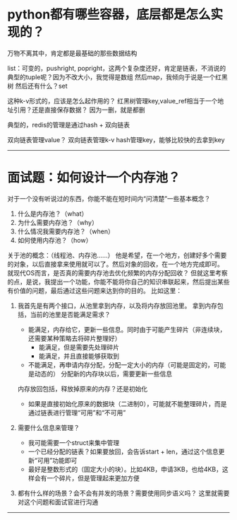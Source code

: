 # python都有哪些容器，底层都是怎么实现的？

万物不离其中，肯定都是最基础的那些数据结构

list：可变的，pushright, popright，这两个复杂度还好，肯定是链表，不消说的
典型的tuple呢？因为不改大小，我觉得是数组
然后map，我倾向于说是一个红黑树
然后还有什么？set

这种k-v形式的，应该是怎么起作用的？
红黑树管理key,value_ref相当于一个地址引用？还是直接保存数据？
因为一删，就是都删

典型的，redis的管理是通过hash + 双向链表

双向链表管理value？
双向链表管理k-v
hash管理key，能够比较快的去拿到key

---

# 面试题：如何设计一个内存池？

对于一个没有听说过的东西，你能不能在短时间内“问清楚”一些基本概念？
1. 什么是内存池？（what）
2. 为什么需要内存池？（why）
3. 什么情况我需要内存池？（when）
4. 如何使用内存池？（how）

关于池的概念：（线程池、内存池......）
他是希望，在一个地方，创建好多个需要的对象，以后直接拿来使用就可以了。然后对象的回收，在一个地方完成即可。
就现代OS而言，是否真的需要内存池去优化频繁的内存分配回收？
但就这里考察的点，是说，我提出一个功能，你能不能将你自己的知识串联起来，然后提出某些有价值的问题，最后通过这些问题来达到你的目的。
比如这里：
1. 我首先是有两个接口，从池里拿到内存，以及将内存放回池里。
    拿到内存包括，当前的池里是否能满足需求？
    - 能满足，内存给它，更新一些信息。同时由于可能产生碎片（非连续块，还需要某种策略去将碎片整理好）
        - 能满足，但是需要先处理碎片
        - 能满足，并且直接能够获取到
    - 不能满足，再申请内存分配，分配一定大小的内存（可能是固定的，可能是动态的）
        分配新的内存块以后，需要更新一些信息

    内存放回包括，释放掉原来的内存？还是初始化
    - 如果是直接初始化原来的数据块（二进制0），可能就不能整理碎片，而是通过链表进行管理“可用”和“不可用”

2. 需要什么信息来管理？
    - 我可能需要一个struct来集中管理
    - 一个已经分配的链表？如果要放回，会告诉start + len，通过这个信息更新“可用”功能即可
    - 最好是整数形式的（固定大小的块）。比如4KB，申请3KB，也给4KB，这样会有一个碎片，但是管理起来更加方便

3. 都有什么样的场景？会不会有并发的场景？需要使用同步语义吗？
    这里就需要对这个问题和面试官进行沟通
---

